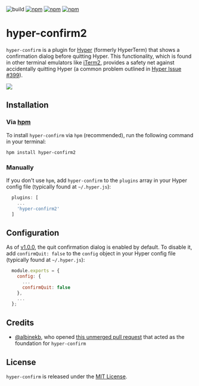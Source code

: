 ![build](https://github.com/j0j1j2/hyper-confirm2/workflows/Node.js%20CI/badge.svg) [![npm](https://img.shields.io/npm/v/hyper-confirm2.svg)](https://www.npmjs.com/package/hyper-confirm2) [![npm](https://img.shields.io/npm/dt/hyper-confirm2.svg)](https://www.npmjs.com/package/hyper-confirm2) [![npm](https://img.shields.io/npm/l/hyper-confirm2.svg)](https://www.npmjs.com/package/hyper-confirm2)

# hyper-confirm2

`hyper-confirm` is a plugin for [Hyper](https://hyper.is/) (formerly HyperTerm) that shows a confirmation dialog before quitting Hyper. This functionality, which is found in other terminal emulators like [iTerm2](https://www.iterm2.com/), provides a safety net against accidentally quitting Hyper (a common problem outlined in [Hyper Issue #399](https://github.com/zeit/hyper/issues/399)).

![](.github/demo.gif)

## Installation

### Via [hpm](https://github.com/zeit/hpm)

To install `hyper-confirm` via `hpm` (recommended), run the following command in your terminal:

```
hpm install hyper-confirm2
```

### Manually

If you don't use `hpm`, add `hyper-confirm` to the `plugins` array in your Hyper config file (typically found at `~/.hyper.js`):

```javascript
  plugins: [
    ...
    'hyper-confirm2'
  ]
```

## Configuration

As of [v1.0.0](https://github.com/zachflower/hyper-confirm/releases/tag/v1.0.0), the quit confirmation dialog is enabled by default. To disable it, add `confirmQuit: false` to the `config` object in your Hyper config file (typically found at `~/.hyper.js`):

```javascript
  module.exports = {
    config: {
      ...
      confirmQuit: false
    },
    ...
  };
```

## Credits

- [@albinekb](https://github.com/albinekb), who opened [this unmerged pull request](https://github.com/zeit/hyper/pull/403) that acted as the foundation for `hyper-confirm`


## License

`hyper-confirm` is released under the [MIT License](LICENSE.md).
